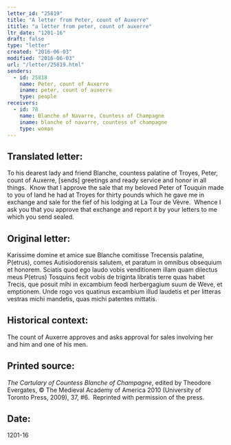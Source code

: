 ```yaml
---
letter_id: "25819"
title: "A letter from Peter, count of Auxerre"
ititle: "a letter from peter, count of auxerre"
ltr_date: "1201-16"
draft: false
type: "letter"
created: "2016-06-03"
modified: "2016-06-03"
url: "/letter/25819.html"
senders:
  - id: 25818
    name: Peter, count of Auxerre
    iname: peter, count of auxerre
    type: people
receivers:
  - id: 78
    name: Blanche of Navarre, Countess of Champagne
    iname: blanche of navarre, countess of champagne
    type: woman
---
```

<h2> Translated letter:</h2><p>To his dearest lady and friend Blanche, countess palatine of Troyes, Peter, count of Auxerre, [sends] greetings and ready service and honor in all things.&nbsp; Know that I approve the sale that my beloved Peter of Touquin made to you of land he had at Troyes for thirty pounds which he gave me in exchange and sale for the fief of his lodging at La Tour de Vèvre.&nbsp; Whence I ask you that you approve that exchange and report it by your letters to me which you send sealed.</p><h2 class="mt-4"> Original letter:</h2><p>Karissime domine et amice sue Blanche comitisse Trecensis palatine, P(etrus), comes Autisiodorensis salutem, et paratum in omnibus obsequium et honorem. Sciatis quod ego laudo vobis venditionem illam quam dilectus meus P(etrus) Tosquins fecit vobis de triginta libratis terre quas habet Trecis, que posuit mihi in excambium feodi herbergagium suum de Weve, et emptionem. Unde rogo vos quatinus excambium illud laudetis et per litteras vestras michi mandetis, quas michi patentes mittatis.</p><h2 class="mt-4"> Historical context:</h2><p>The count of Auxerre approves and asks approval for sales involving her and him and one of his men.</p><h2 class="mt-4"> Printed source:</h2><p><i>The Cartulary of Countess Blanche of Champagne</i>, edited by Theodore Evergates, © The Medieval Academy of America 2010 (University of Toronto Press, 2009), 37, #6.&nbsp; Reprinted with permission of the press.</p><h2 class="mt-4"> Date:</h2>1201-16